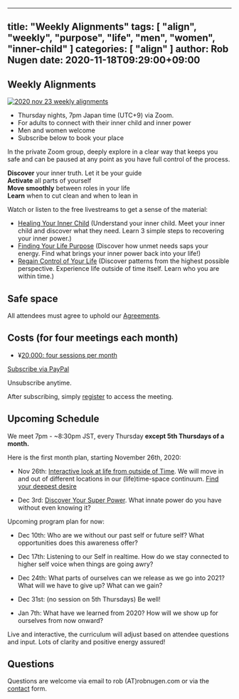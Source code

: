 
---
title: "Weekly Alignments"
tags: [ "align", "weekly", "purpose", "life", "men", "women", "inner-child" ]
categories: [ "align" ]
author: Rob Nugen
date: 2020-11-18T09:29:00+09:00
---

## Weekly Alignments ##

[![2020 nov 23 weekly alignments](//b.robnugen.com/blog/2020/thumbs/2020_nov_23_weekly_alignments.jpg)](//b.robnugen.com/blog/2020/2020_nov_23_weekly_alignments.jpg)

* Thursday nights, 7pm Japan time (UTC+9) via Zoom.
* For adults to connect with their inner child and inner power
* Men and women welcome
* Subscribe below to book your place

In the private Zoom group, deeply explore in a clear way that keeps
you safe and can be paused at any point as you have full control of
the process.

**Discover** your inner truth. Let it be your guide
<br>**Activate** all parts of yourself
<br>**Move smoothly** between roles in your life
<br>**Learn** when to cut clean and when to lean in

Watch or listen to the free livestreams to get a sense of the material:

* [Healing Your Inner Child](/blog/2020/11/02/healing-inner-child-free-online-workshop/)
  (Understand your inner child. Meet your inner child and discover
  what they need. Learn 3 simple steps to recovering your inner
  power.)
* [Finding Your Life Purpose](/blog/2020/11/12/finding-your-life-purpose-video-replay/)
  (Discover how unmet needs saps your energy.  Find what brings your
  inner power back into your life!)
* [Regain Control of Your Life](/blog/2020/11/19/livestream-replay-regain-control-of-your-life/)
  (Discover patterns from the highest possible perspective. Experience
  life outside of time itself. Learn who you are within time.)

## Safe space ##

All attendees must agree to uphold our [Agreements](agreements).

## Costs (for four meetings each month) ##

* ¥[20,000: four sessions per month](https://py.pl/1QdAcu)

[Subscribe via PayPal](https://py.pl/1QdAcu)

Unsubscribe anytime.

After subscribing, simply [register](registration/) to access the meeting.

## Upcoming Schedule ##

We meet 7pm - ~8:30pm JST, every Thursday **except 5th Thursdays of a month.**

Here is the first month plan, starting November 26th, 2020:

* Nov 26th: [Interactive look at life from outside of Time](/blog/2020/11/26/weekly-alignment-discovering-our-deepest-desire/).  We will move in and
  out of different locations in our (life)time-space continuum.  [Find your deepest desire](/blog/2020/11/26/weekly-alignment-discovering-our-deepest-desire/)

* Dec 3rd: [Discover Your Super Power](/blog/2020/12/04/weekly-alignments-discover-your-super-power/).  What innate power do you have without even knowing it?

Upcoming program plan for now:

* Dec 10th: Who are we without our past self or future self?  What opportunities
  does this awareness offer?

* Dec 17th: Listening to our Self in realtime.  How do we stay connected to
  higher self voice when things are going awry?

* Dec 24th: What parts of ourselves can we release as we go into 2021?  What
  will we have to give up?  What can we gain?

* Dec 31st: (no session on 5th Thursdays)  Be well!

* Jan 7th: What have we learned from 2020?  How will we show up for
  ourselves from now onward?


Live and interactive, the curriculum will adjust based on attendee questions and input.  Lots of clarity and positive energy assured!

## Questions ##

Questions are welcome via email to rob (A<span>T</span>)robnugen.com or via the
[contact](/contact/) form.
